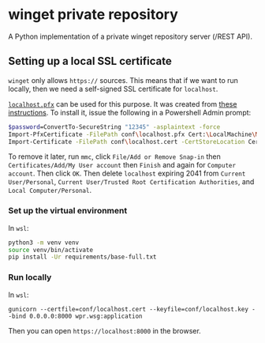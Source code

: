 # winget private repository

A Python implementation of a private winget repository server (/REST API).

## Setting up a local SSL certificate

`winget` only allows `https://` sources. This means that if we want to run
locally, then we need a self-signed SSL certificate for `localhost`.

[`localhost.pfx`](conf/localhost.pfx) can be used for this purpose. It was
created from [these instructions](https://gist.github.com/alicoskun/57acda07d5ab672a3c820da57b9531e3).
To install it, issue the following in a Powershell Admin prompt:

```bash
$password=ConvertTo-SecureString "12345" -asplaintext -force
Import-PfxCertificate -FilePath conf\localhost.pfx Cert:\LocalMachine\My -Password $password -Exportable
Import-Certificate -FilePath conf\localhost.cert -CertStoreLocation Cert:\CurrentUser\Root
```

To remove it later, run `mmc`, click `File/Add or Remove Snap-in` then
`Certificates/Add/My User account` then `Finish` and again for
`Computer account`. Then click `OK`. Then delete `localhost` expiring 2041 from
`Current User/Personal`, `Current User/Trusted Root Certification Authorities`,
and `Local Computer/Personal`.

### Set up the virtual environment

In `wsl`:

```bash
python3 -m venv venv
source venv/bin/activate
pip install -Ur requirements/base-full.txt
```

### Run locally

In `wsl`:

    gunicorn --certfile=conf/localhost.cert --keyfile=conf/localhost.key --bind 0.0.0.0:8000 wpr.wsg:application

Then you can open `https://localhost:8000` in the browser.